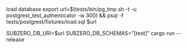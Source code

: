 load database
export url=$(tests/bin/pg_tmp.sh -t -u postgrest_test_authenticator -w 300) && psql -f tests/postgrest/fixtures/load.sql $url


SUBZERO_DB_URI=$url SUBZERO_DB_SCHEMAS="[test]" cargo run --release